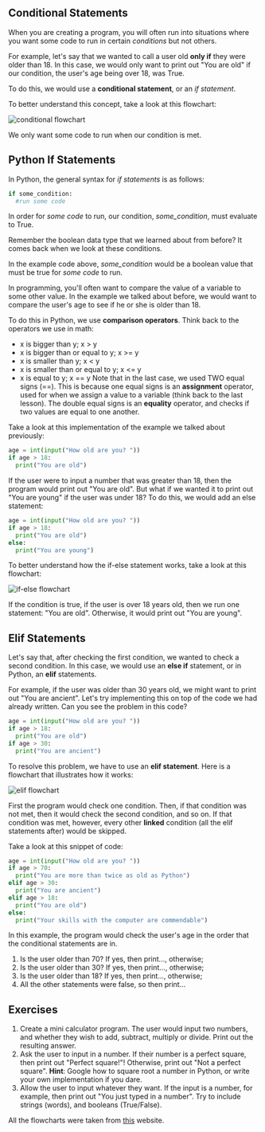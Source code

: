 Conditional Statements
---
When you are creating a program, you will often run into situations where you want some code to run in certain _conditions_ but not others.

For example, let's say that we wanted to call a user old **only if** they were older than 18. In this case, we would only want to print out "You are old" if our condition, the user's age being over 18, was True.

To do this, we would use a **conditional statement**, or an _if statement_.

To better understand this concept, take a look at this flowchart:

![conditional flowchart](http://www.openbookproject.net/books/bpp4awd/_images/flowchart_if_only.png)

We only want some code to run when our condition is met.

Python If Statements
---
In Python, the general syntax for _if statements_ is as follows:

```Python
if some_condition:
  #run some code
```

In order for _some code_ to run, our condition, _some_condition_, must evaluate to True. 

Remember the boolean data type that we learned about from before? It comes back when we look at these conditions. 

In the example code above, _some_condition_ would be a boolean value that must be true for _some code_ to run.

In programming, you'll often want to compare the value of a variable to some other value. In the example we talked about before, we would want to compare the user's age to see if he or she is older than 18.

To do this in Python, we use **comparison operators**. Think back to the operators we use in math: 
* x is bigger than y; x > y
* x is bigger than or equal to y; x >= y
* x is smaller than y; x < y
* x is smaller than or equal to y; x <= y
* x is equal to y; x == y
Note that in the last case, we used TWO equal signs (==). This is because one equal signs is an **assignment** operator, used for when we assign a value to a variable (think back to the last lesson). The double equal signs is an **equality** operator, and checks if two values are equal to one another.

Take a look at this implementation of the example we talked about previously:

```Python
age = int(input("How old are you? "))
if age > 18:
  print("You are old")
```

If the user were to input a number that was greater than 18, then the program would print out "You are old". But what if we wanted it to print out "You are young" if the user was under 18? To do this, we would add an else statement:

```Python
age = int(input("How old are you? "))
if age > 18:
  print("You are old")
else:
  print("You are young")
```

To better understand how the if-else statement works, take a look at this flowchart:

![if-else flowchart](http://www.openbookproject.net/books/bpp4awd/_images/flowchart_if_else.png)

If the condition is true, if the user is over 18 years old, then we run one statement: "You are old". Otherwise, it would print out "You are young".

Elif Statements
---
Let's say that, after checking the first condition, we wanted to check a second condition. In this case, we would use an **else if** statement, or in Python, an **elif** statements. 

For example, if the user was older than 30 years old, we might want to print out "You are ancient". Let's try implementing this on top of the code we had already written. Can you see the problem in this code?

```Python
age = int(input("How old are you? "))
if age > 18:
  print("You are old")
if age > 30:
  print("You are ancient")
```

To resolve this problem, we have to use an **elif statement**. Here is a flowchart that illustrates how it works:

![elif flowchart](http://www.openbookproject.net/books/bpp4awd/_images/flowchart_chained_conditional.png)

First the program would check one condition. Then, if that condition was not met, then it would check the second condition, and so on. If that condition was met, however, every other **linked** condition (all the elif statements after) would be skipped.

Take a look at this snippet of code:

```Python
age = int(input("How old are you? "))
if age > 70:
  print("You are more than twice as old as Python")
elif age > 30:
  print("You are ancient")
elif age > 18:
  print("You are old")
else:
  print("Your skills with the computer are commendable")
```

In this example, the program would check the user's age in the order that the conditional statements are in. 

1. Is the user older than 70? If yes, then print..., otherwise;
2. Is the user older than 30? If yes, then print..., otherwise;
3. Is the user older than 18? If yes, then print..., otherwise;
4. All the other statements were false, so then print...

Exercises
---
1. Create a mini calculator program. The user would input two numbers, and whether they wish to add, subtract, multiply or divide. Print out the resulting answer.
2. Ask the user to input in a number. If their number is a perfect square, then print out "Perfect square!"! Otherwise, print out "Not a perfect square". **Hint**: Google how to square root a number in Python, or write your own implementation if you dare.
3. Allow the user to input whatever they want. If the input is a number, for example, then print out "You just typed in a number". Try to include strings (words), and booleans (True/False).

All the flowcharts were taken from [this](http://www.openbookproject.net/books/bpp4awd/ch04.html) website.
